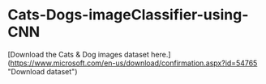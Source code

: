 # Cats-Dogs-imageClassifier-using-CNN

[Download the Cats & Dog images dataset here.] (https://www.microsoft.com/en-us/download/confirmation.aspx?id=54765 "Download dataset")
